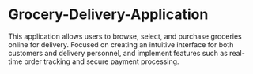 # Grocery-Delivery-Application
This application allows users to browse, select, and purchase groceries online for delivery. Focused on creating an intuitive interface for both customers and delivery personnel, and implement features such as real-time order tracking and secure payment processing.
